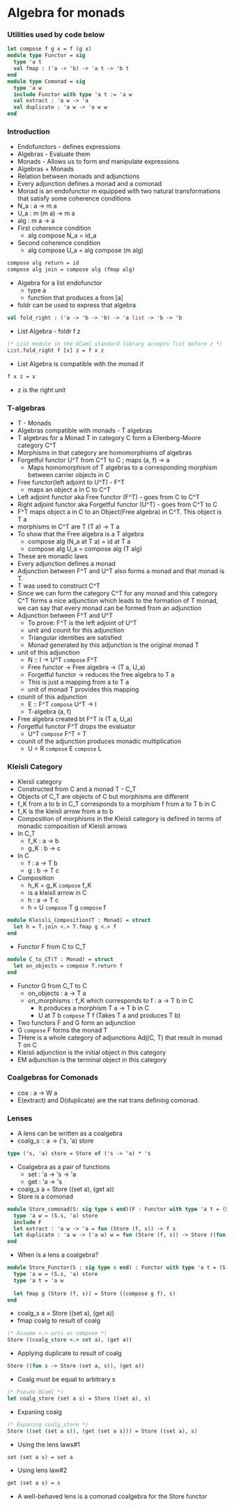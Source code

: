 # Algebra for monads
### Utilities used by code below
```ocaml
let compose f g x = f (g x)
module type Functor = sig
  type 'a t
  val fmap : ('a -> 'b) -> 'a t -> 'b t
end
module type Comonad = sig
  type 'a w
  include Functor with type 'a t := 'a w
  val extract : 'a w -> 'a
  val duplicate : 'a w -> 'a w w
end
```
### Introduction
- Endofunctors - defines expressions
- Algebras - Evaluate them
- Monads - Allows us to form and manipulate expressions
- Algebras + Monads
- Relation between monads and adjunctions
- Every adjunction defines a monad and a comonad
- Monad is an endofunctor m equipped with two natural transformations that satisfy some coherence conditions
- N_a : a -> m a
- U_a : m (m a) -> m a
- alg : m a -> a
- First coherence condition
  - alg compose N_a = id_a
- Second coherence condition
  - alg compose U_a = alg compose (m alg)
```OCaml
compose alg return = id
compose alg join = compose alg (fmap alg)
```
- Algebra for a list endofunctor
  - type a
  - function that produces a from [a]
- foldr can be used to express that algebra
```OCaml
val fold_right : ('a -> 'b -> 'b) -> 'a list -> 'b -> 'b
```
- List Algebra - foldr f z 
```OCaml
(* List module in the OCaml standard library accepts list before z *)
List.fold_right f [x] z = f x z
```
- List Algebra is compatible with the monad if
```OCaml
f x z = x
```
- z is the right unit
### T-algebras
- T - Monads 
- Algebras compatible with monads - T algebras
- T algebras for a Monad T in category C form a Eilenberg-Moore category C^T
- Morphisms in that category are homomorphisms of algebras
- Forgetful functor U^T from C^T to C ; maps (a, f) -> a
  - Maps homomorphism of T algebras to a corresponding morphism between carrier objects in C
- Free functor(left adjoint to U^T) - F^T
  - maps an object a in C to C^T
- Left adjoint functor aka Free functor (F^T) - goes from C to C^T
- Right adjoint functor aka Forgetful functor (U^T) - goes from C^T to C
- F^T maps object a in C to an Object(Free algebra) in C^T. This object is T a
- morphisms in C^T are T (T a) -> T a
- To show that the Free algebra is a T algebra
  - compose alg (N_a at T a) = id at T a
  - compose alg U_a = compose alg (T alg)
- These are monadic laws
- Every adjunction defines a monad
- Adjunction between F^T and U^T also forms a monad and that monad is T.
- T was used to construct C^T
- Since we can form the category C^T for any monad and this category C^T forms a nice adjunction which leads to the formation of T monad, we can say that every monad can be formed from an adjunction
- Adjunction between F^T and U^T
  - To prove: F^T is the left adjoint of U^T
  - unit and counit for this adjunction
  - Triangular identities are satisfied
  - Monad generated by this adjunction is the original monad T
- unit of this adjunction
  - N :: I -> U^T `compose` F^T
  - Free functor -> Free algebra -> (T a, U_a)
  - Forgetful functor -> reduces the free algebra to T a
  - This is just a mapping from a to T a
  - unit of monad T provides this mapping
- counit of this adjunction
  - E :: F^T `compose` U^T -> I
  - T-algebra (a, f)
- Free algebra created bt F^T is (T a, U_a)
- Forgetful functor F^T drops the evaluator
  - U^T `compose` F^T = T
- counit of the adjunction produces monadic multiplication
  - U = R `compose` E `compose` L
### Kleisli Category
  - Kleisli category
  - Constructed from C and a monad T - C_T
  - Objects of C_T are objects of C but morphisms are different
  - f_K from a to b in C_T corresponds to a morphism f from a to T b in C
  - f_K is the kleisli arrow from a to b
  - Composition of morphisms in the Kleisli category is defined in terms of monadic composition of Kleisli arrows
  - In C_T
    - f_K : a -> b
    - g_K : b -> c
  - In C
    - f : a -> T b
    - g : b -> T c
  - Composition
    - h_K = g_K `compose` f_K
    - is a kleisli arrow in C
    - h : a -> T c
    - h = U `compose` T g `compose` f
```OCaml
module Kleisli_Composition(T : Monad) = struct
  let h = T.join <.> T.fmap g <.> f
end
```
- Functor F from C to C_T
```OCaml
module C_to_CT(T : Monad) = struct
  let on_objects = compose T.return f
end
```
- Functor G from C_T to C
  - on_objects : a -> T a
  - on_morphisms : f_K which corresponds to f : a -> T b in C
    - It produces a morphism T a -> T b in C
    - U at T b `compose` T f (Takes T a and produces T b)
- Two functors F and G form an adjunction
- G `compose` F forms the monad T
- THere is a whole category of adjunctions Adj(C, T) that result in monad T on C
- Kleisli adjunction is the initial object in this category
- EM adjunction is the terminal object in this category
### Coalgebras for Comonads
- coa : a -> W a
- E(extract) and D(duplicate) are the nat trans defining comonad.
### Lenses
- A lens can be written as a coalgebra
- coalg_s :: a -> ('s, 'a) store
```ocaml
type ('s, 'a) store = Store of ('s -> 'a) * 's
```
- Coalgebra as a pair of functions
  - set : 'a -> 's -> 'a
  - get : 'a -> 's
- coalg_s a = Store ((set a), (get a))
- Store is a comonad
```ocaml
module Store_comonad(S: sig type s end)(F : Functor with type 'a t = (S.s, 'a) store) : Comonad with type 'a w = (S.s, 'a) store = struct
  type 'a w = (S.s, 'a) store
  include F
  let extract : 'a w -> 'a = fun (Store (f, s)) -> f s
  let duplicate : 'a w -> ('a w) w = fun (Store (f, s)) -> Store ((fun s -> Store (f, s)), s)
end
```
- When is a lens a coalgebra?
```ocaml
module Store_Functor(S : sig type s end) : Functor with type 'a t = (S.s, 'a) store = struct
  type 'a w = (S.s, 'a) store
  type 'a t = 'a w
  
  let fmap g (Store (f, s)) = Store ((compose g f), s)
end
```
- coalg_s a = Store ((set a), (get a))
- fmap coalg to result of coalg
```OCaml
(* Assume <.> acts as compose *)
Store ((coalg_store <.> set a), (get a))
```
- Applying duplicate to result of coalg
```OCaml
Store ((fun s -> Store (set a, s)), (get a))
```
- Coalg must be equal to arbitrary s
```OCaml
(* Pseudo OCaml *)
let coalg_store (set a s) = Store ((set a), s)
```
- Expaning coalg
```OCaml
(* Expaning coalg_store *)
Store ((set (set a s)), (get (set a s))) = Store ((set a), s)
```
- Using the lens laws#1
```OCaml
set (set a s) = set a
```
- Using lens law#2
```OCaml
get (set a s) = s
```
- A well-behaved lens is a comonad coalgebra for the Store functor
